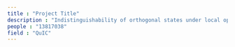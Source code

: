 ```yaml
---
title : "Project Title"
description : "Indistinguishability of orthogonal states under local operation and classical communication (Quantum Information, 2017, HRI)"
people : "13817038"
field : "QuIC"
---
```

